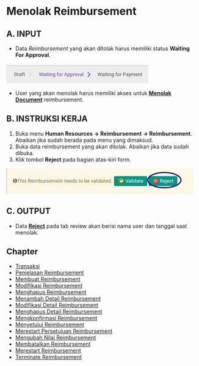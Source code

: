 # Menolak Reimbursement

## A. INPUT

* Data *Reimbursement* yang akan ditolak harus memiliki status **Waiting For Approval**.

![](../../img/reimbursement/status-waiting-for-approval.png)

* User yang akan menolak harus memiliki akses untuk **[Menolak Document](./penjelasan.md#tab-reviews)** reimbursement.

## B. INSTRUKSI KERJA

1. Buka menu **Human Resources -> Reimbursement -> Reimbursement**. Abaikan jika sudah berada pada menu yang dimaksud.
2. Buka data reimbursement yang akan ditolak. Abaikan jika data sudah dibuka.
3. Klik tombol **Reject** pada bagian atas-kiri form.

![](../../img/reimbursement/tombol-reject.png)

## C. OUTPUT

* Data **[Reject](./penjelasan.md#tab-reviews)** pada tab review akan berisi nama user dan tanggal saat menolak.

## Chapter
- [Transaksi](../../transaksi.md)
- [Penjelasan Reimbursement](./penjelasan.md)
- [Membuat Reimbursement](./membuat.md)
- [Modifikasi Reimbursement](./modifikasi.md)
- [Menghapus Reimbursement](./menghapus.md)
- [Menambah Detail Reimbursement](./membuat-detail.md)
- [Modifikasi Detail Reimbursement](./modifikasi-detail.md)
- [Menghapus Detail Reimbursement](./menghapus-detail.md)
- [Mengkonfirmasi Reimbursement](./mengkonfirmasi.md)
- [Menyetujui Reimbursement](./menyetujui.md)
- [Merestart Persetujuan Reimbursement](./merestart-persetujuan.md)
- [Mengubah Nilai Reimbursement](./mengubah-nilai-reimbursement.md)
- [Membatalkan Reimbursement](./membatalkan.md)
- [Merestart Reimbursement](./merestart.md)
- [Terminate Reimbursement](./terminate.md)

